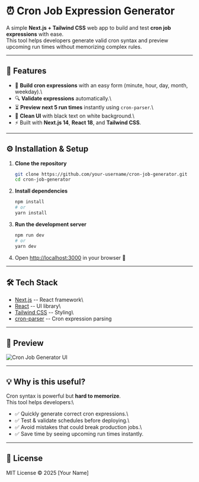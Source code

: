 # ⏰ Cron Job Expression Generator

A simple **Next.js + Tailwind CSS** web app to build and test **cron job
expressions** with ease.\
This tool helps developers generate valid cron syntax and preview
upcoming run times without memorizing complex rules.

------------------------------------------------------------------------

## 🚀 Features

-   📝 **Build cron expressions** with an easy form (minute, hour, day,
    month, weekday).\
-   🔍 **Validate expressions** automatically.\
-   ⏳ **Preview next 5 run times** instantly using `cron-parser`.\
-   🎨 **Clean UI** with black text on white background.\
-   ⚡ Built with **Next.js 14**, **React 18**, and **Tailwind CSS**.

------------------------------------------------------------------------

## ⚙️ Installation & Setup

1.  **Clone the repository**

    ``` bash
    git clone https://github.com/your-username/cron-job-generator.git
    cd cron-job-generator
    ```

2.  **Install dependencies**

    ``` bash
    npm install
    # or
    yarn install
    ```

3.  **Run the development server**

    ``` bash
    npm run dev
    # or
    yarn dev
    ```

4.  Open <http://localhost:3000> in your browser 🎉

------------------------------------------------------------------------

## 🛠️ Tech Stack

-   [Next.js](https://nextjs.org/) -- React framework\
-   [React](https://react.dev/) -- UI library\
-   [Tailwind CSS](https://tailwindcss.com/) -- Styling\
-   [cron-parser](https://www.npmjs.com/package/cron-parser) -- Cron
    expression parsing

------------------------------------------------------------------------

## 📸 Preview

![Cron Job Generator
UI](https://via.placeholder.com/800x400.png?text=Cron+Job+Generator+Preview)

------------------------------------------------------------------------

## 💡 Why is this useful?

Cron syntax is powerful but **hard to memorize**.\
This tool helps developers:\
- ✅ Quickly generate correct cron expressions.\
- ✅ Test & validate schedules before deploying.\
- ✅ Avoid mistakes that could break production jobs.\
- ✅ Save time by seeing upcoming run times instantly.

------------------------------------------------------------------------

## 📜 License

MIT License © 2025 \[Your Name\]
